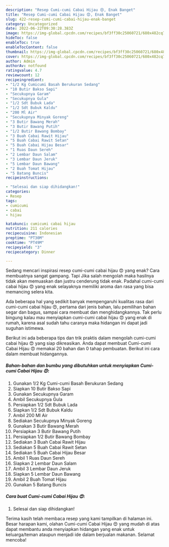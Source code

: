 ```yaml
---
description: "Resep Cumi-cumi Cabai Hijau 😍, Enak Banget"
title: "Resep Cumi-cumi Cabai Hijau 😍, Enak Banget"
slug: 422-resep-cumi-cumi-cabai-hijau-enak-banget
category: Uncategorized
date: 2022-06-22T09:30:28.383Z
image: https://img-global.cpcdn.com/recipes/bf3ff30c25060721/680x482cq70/cumi-cumi-cabai-hijau-foto-resep-utama.jpg
hideToc: false
enableToc: true
enableTocContent: false
thumbnail: https://img-global.cpcdn.com/recipes/bf3ff30c25060721/680x482cq70/cumi-cumi-cabai-hijau-foto-resep-utama.jpg
cover: https://img-global.cpcdn.com/recipes/bf3ff30c25060721/680x482cq70/cumi-cumi-cabai-hijau-foto-resep-utama.jpg
author: Admin
authorAv: notfound
ratingvalue: 4.7
reviewcount: 12
recipeingredient:
- "1/2 Kg Cumicumi Basah Berukuran Sedang"
- "10 Butir Bakso Sapi"
- "Secukupnya Garam"
- "Secukupnya Gula"
- "1/2 Sdt Bubuk Lada"
- "1/2 Sdt Bubuk Kaldu"
- "200 Ml Air"
- "Secukupnya Minyak Goreng"
- "3 Butir Bawang Merah"
- "3 Butir Bawang Putih"
- "1/2 Butir Bawang Bombay"
- "3 Buah Cabai Rawit Hijau"
- "5 Buah Cabai Rawit Setan"
- "5 Buah Cabai Hijau Besar"
- "1 Ruas Daun Sereh"
- "2 Lembar Daun Salam"
- "3 Lembar Daun Jeruk"
- "5 Lembar Daun Bawang"
- "2 Buah Tomat Hijau"
- "5 Batang Buncis"
recipeinstructions:

- "Selesai dan siap dihidangkan!"
categories:
- Resep
tags:
- cumicumi
- cabai
- hijau

katakunci: cumicumi cabai hijau 
nutrition: 211 calories
recipecuisine: Indonesian
preptime: "PT30M"
cooktime: "PT49M"
recipeyield: "3"
recipecategory: Dinner

---
```



Sedang mencari inspirasi resep cumi-cumi cabai hijau 😍 yang enak? Cara membuatnya sangat gampang. Tapi Jika salah mengolah maka hasilnya tidak akan memuaskan dan justru cenderung tidak enak. Padahal cumi-cumi cabai hijau 😍 yang enak selayaknya memiliki aroma dan rasa yang bisa memancing selera kita.


Ada beberapa hal yang sedikit banyak mempengaruhi kualitas rasa dari cumi-cumi cabai hijau 😍, pertama dari jenis bahan, lalu pemilihan bahan segar dan bagus, sampai cara membuat dan menghidangkannya. Tak perlu bingung kalau mau menyiapkan cumi-cumi cabai hijau 😍 yang enak di rumah, karena asal sudah tahu caranya maka hidangan ini dapat jadi suguhan istimewa.




Berikut ini ada beberapa tips dan trik praktis dalam mengolah cumi-cumi cabai hijau 😍 yang siap dikreasikan. Anda dapat membuat Cumi-cumi Cabai Hijau 😍 memakai 20 bahan dan 0 tahap pembuatan. Berikut ini cara dalam membuat hidangannya.

<!--inarticleads1-->

##### Bahan-bahan dan bumbu yang dibutuhkan untuk menyiapkan Cumi-cumi Cabai Hijau 😍:

1. Gunakan 1/2 Kg Cumi-cumi Basah Berukuran Sedang
1. Siapkan 10 Butir Bakso Sapi
1. Gunakan Secukupnya Garam
1. Ambil Secukupnya Gula
1. Persiapkan 1/2 Sdt Bubuk Lada
1. Siapkan 1/2 Sdt Bubuk Kaldu
1. Ambil 200 Ml Air
1. Sediakan Secukupnya Minyak Goreng
1. Gunakan 3 Butir Bawang Merah
1. Persiapkan 3 Butir Bawang Putih
1. Persiapkan 1/2 Butir Bawang Bombay
1. Sediakan 3 Buah Cabai Rawit Hijau
1. Sediakan 5 Buah Cabai Rawit Setan
1. Sediakan 5 Buah Cabai Hijau Besar
1. Ambil 1 Ruas Daun Sereh
1. Siapkan 2 Lembar Daun Salam
1. Ambil 3 Lembar Daun Jeruk
1. Siapkan 5 Lembar Daun Bawang
1. Ambil 2 Buah Tomat Hijau
1. Gunakan 5 Batang Buncis




<!--inarticleads2-->

##### Cara buat Cumi-cumi Cabai Hijau 😍:


1. Selesai dan siap dihidangkan!



Terima kasih telah membaca resep yang kami tampilkan di halaman ini. Besar harapan kami, olahan Cumi-cumi Cabai Hijau 😍 yang mudah di atas dapat membantu anda menyiapkan hidangan yang enak untuk keluarga/teman ataupun menjadi ide dalam berjualan makanan. Selamat mencoba!
